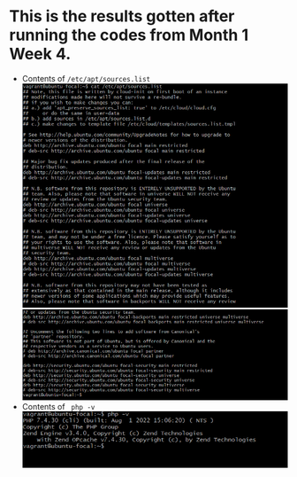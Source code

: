 # This is the results gotten after running the codes from Month 1 Week 4.
<ul>
    <li>Contents of <code>/etc/apt/sources.list</code>
    <img src="./Images/phpfile1.png"/>
    <img src="./Images/phpfile2.png">
    </li>
    <li>Contents of <code> php -v </code>
    <img src="./Images/php-v.png"/>
    </li>
</ul>